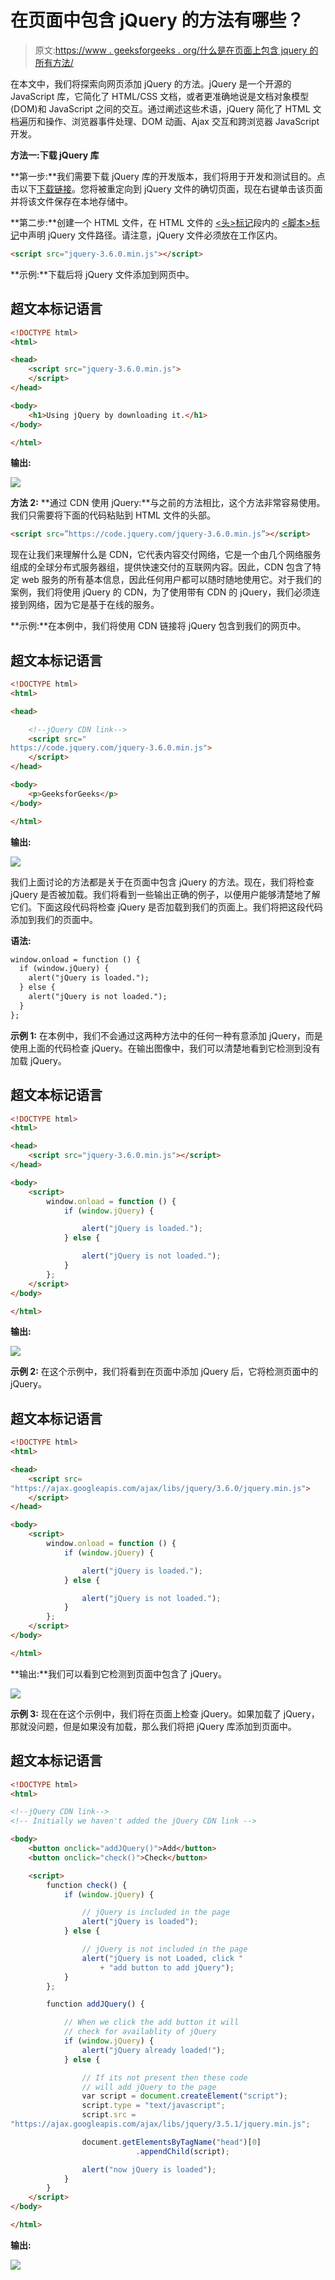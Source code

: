 # 在页面中包含 jQuery 的方法有哪些？

> 原文:[https://www . geeksforgeeks . org/什么是在页面上包含 jquery 的所有方法/](https://www.geeksforgeeks.org/what-are-all-the-ways-to-include-jquery-on-a-page/)

在本文中，我们将探索向网页添加 jQuery 的方法。jQuery 是一个开源的 JavaScript 库，它简化了 HTML/CSS 文档，或者更准确地说是文档对象模型(DOM)和 JavaScript 之间的交互。通过阐述这些术语，jQuery 简化了 HTML 文档遍历和操作、浏览器事件处理、DOM 动画、Ajax 交互和跨浏览器 JavaScript 开发。

**方法一:下载 jQuery 库**

**第一步:**我们需要下载 jQuery 库的开发版本，我们将用于开发和测试目的。点击以下[下载链接](https://code.jquery.com/jquery-3.6.0.min.js)。您将被重定向到 jQuery 文件的确切页面，现在右键单击该页面并将该文件保存在本地存储中。

**第二步:**创建一个 HTML 文件，在 HTML 文件的 [<头>标记](https://www.geeksforgeeks.org/html-head-tag/)段内的 [<脚本>标记](https://www.geeksforgeeks.org/html-script-tag/)中声明 jQuery 文件路径。请注意，jQuery 文件必须放在工作区内。

```html
<script src="jquery-3.6.0.min.js"></script>
```

**示例:**下载后将 jQuery 文件添加到网页中。

## 超文本标记语言

```html
<!DOCTYPE html>
<html>

<head>
    <script src="jquery-3.6.0.min.js">
    </script>
</head>

<body>
    <h1>Using jQuery by downloading it.</h1>
</body>

</html>
```

**输出:**

![](img/563d9ec11b73c28a33b10f841a76e40d.png)

**方法 2:** **通过 CDN 使用 jQuery:**与之前的方法相比，这个方法非常容易使用。我们只需要将下面的代码粘贴到 HTML 文件的头部。

```html
<script src=”https://code.jquery.com/jquery-3.6.0.min.js”></script>
```

现在让我们来理解什么是 CDN，它代表内容交付网络，它是一个由几个网络服务组成的全球分布式服务器组，提供快速交付的互联网内容。因此，CDN 包含了特定 web 服务的所有基本信息，因此任何用户都可以随时随地使用它。对于我们的案例，我们将使用 jQuery 的 CDN，为了使用带有 CDN 的 jQuery，我们必须连接到网络，因为它是基于在线的服务。

**示例:**在本例中，我们将使用 CDN 链接将 jQuery 包含到我们的网页中。

## 超文本标记语言

```html
<!DOCTYPE html>
<html>

<head>

    <!--jQuery CDN link-->
    <script src="
https://code.jquery.com/jquery-3.6.0.min.js">
    </script>
</head>

<body>
    <p>GeeksforGeeks</p>
</body>

</html>
```

**输出:**

![](img/19f124dc9cd203fc92625b455b22dab5.png)

我们上面讨论的方法都是关于在页面中包含 jQuery 的方法。现在，我们将检查 jQuery 是否被加载。我们将看到一些输出正确的例子，以便用户能够清楚地了解它们。下面这段代码将检查 jQuery 是否加载到我们的页面上。我们将把这段代码添加到我们的页面中。

**语法:**

```html
window.onload = function () {
  if (window.jQuery) {
    alert("jQuery is loaded.");
  } else {
    alert("jQuery is not loaded.");
  }
};
```

**示例 1:** 在本例中，我们不会通过这两种方法中的任何一种有意添加 jQuery，而是使用上面的代码检查 jQuery。在输出图像中，我们可以清楚地看到它检测到没有加载 jQuery。

## 超文本标记语言

```html
<!DOCTYPE html>
<html>

<head>
    <script src="jquery-3.6.0.min.js"></script>
</head>

<body>
    <script>
        window.onload = function () {
            if (window.jQuery) {

                alert("jQuery is loaded.");
            } else {

                alert("jQuery is not loaded.");
            }
        };
    </script>
</body>

</html>
```

**输出:**

![](img/034e441fce065c2129c30f9cc1fa009d.png)

**示例 2:** 在这个示例中，我们将看到在页面中添加 jQuery 后，它将检测页面中的 jQuery。

## 超文本标记语言

```html
<!DOCTYPE html>
<html>

<head>
    <script src=
"https://ajax.googleapis.com/ajax/libs/jquery/3.6.0/jquery.min.js">
    </script>
</head>

<body>
    <script>
        window.onload = function () {
            if (window.jQuery) {

                alert("jQuery is loaded.");
            } else {

                alert("jQuery is not loaded.");
            }
        };
    </script>
</body>

</html>
```

**输出:**我们可以看到它检测到页面中包含了 jQuery。

![](img/e70b95e0c65a70664ed9f7a88e70c0ba.png)

**示例 3:** 现在在这个示例中，我们将在页面上检查 jQuery。如果加载了 jQuery，那就没问题，但是如果没有加载，那么我们将把 jQuery 库添加到页面中。

## 超文本标记语言

```html
<!DOCTYPE html>
<html>

<!--jQuery CDN link-->
<!-- Initially we haven't added the jQuery CDN link -->

<body>
    <button onclick="addJQuery()">Add</button>
    <button onclick="check()">Check</button>

    <script>
        function check() {
            if (window.jQuery) {

                // jQuery is included in the page
                alert("jQuery is loaded");
            } else {

                // jQuery is not included in the page
                alert("jQuery is not Loaded, click "
                    + "add button to add jQuery");
            }
        };

        function addJQuery() {

            // When we click the add button it will 
            // check for availablity of jQuery
            if (window.jQuery) {
                alert("jQuery already loaded!");
            } else {

                // If its not present then these code 
                // will add jQuery to the page
                var script = document.createElement("script");
                script.type = "text/javascript";
                script.src =
"https://ajax.googleapis.com/ajax/libs/jquery/3.5.1/jquery.min.js";

                document.getElementsByTagName("head")[0]
                            .appendChild(script);

                alert("now jQuery is loaded");
            }
        }
    </script>
</body>

</html>
```

**输出:**

![](img/e22e4a74d7e090aa8ee2f933ee354ffb.png)